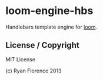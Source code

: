 loom-engine-hbs
===============

Handlebars template engine for
[loom](https://github.com/rpflorence/loom).

License / Copyright
-------------------

MIT License

(c) Ryan Florence 2013

